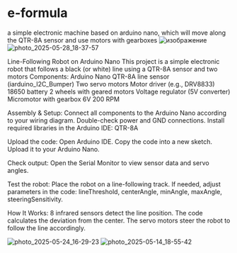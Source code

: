 # e-formula
a simple electronic machine based on arduino nano, which will move along the QTR-8A sensor and use motors with gearboxes
![изображение](https://github.com/user-attachments/assets/1971b3dd-a46e-4293-9eb4-aef188fa7ecc)
![photo_2025-05-28_18-37-57](https://github.com/user-attachments/assets/9f530898-c2f1-41e3-84dd-847ea5008c6a)

Line-Following Robot on Arduino Nano
This project is a simple electronic robot that follows a black (or white) line using a QTR-8A sensor and two  motors
 Components:
 Arduino Nano
 QTR-8A line sensor (iarduino_I2C_Bumper)
 Two servo motors
 Motor driver (e.g., DRV8833)
 18650 battery
 2 wheels with geared motors
 Voltage regulator (5V converter)
 Micromotor with gearbox 6V 200 RPM
 
  Assembly & Setup:
 Connect all components to the Arduino Nano according to your wiring diagram. Double-check power and GND connections.
 Install required libraries in the Arduino IDE:
 QTR-8A
 
 Upload the code:
 Open Arduino IDE.
 Copy the code into a new sketch.
 Upload it to your Arduino Nano.
 
 Check output:
 Open the Serial Monitor to view sensor data and servo angles.

 Test the robot:
 Place the robot on a line-following track.
 If needed, adjust parameters in the code: lineThreshold, centerAngle, minAngle, maxAngle, steeringSensitivity.

How It Works:
8 infrared sensors detect the line position.
The code calculates the deviation from the center.
The servo motors steer the robot to follow the line accordingly.









































![photo_2025-05-24_16-29-23](https://github.com/user-attachments/assets/90442d29-e759-4aa3-afb2-36a5e168d706) 
![photo_2025-05-14_18-55-42](https://github.com/user-attachments/assets/7fad7c2a-d17f-4973-a6a1-c2c23c02af96)
